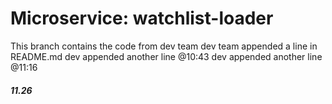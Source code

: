 # Microservice: watchlist-loader
This branch contains the code from dev team
dev team appended a line in README.md
dev appended another line @10:43
dev appended another line @11:16
##### 11.26
